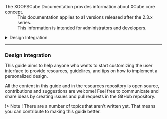 <dl>
  <dt>The XOOPSCube Documentation provides information about XCube core concept.</dt>
  <dd><span class="iconify" data-icon="mdi:cube-scan" data-width="18px" data-height="18px"></span> This documentation applies to all versions released after the 2.3.x series.</dd>
  <dd><span class="iconify" data-icon="mdi:account-multiple" data-width="18px" data-height="18px"></span> This information is intended for administrators and developers.</dd>
</dl>

<details>
<summary style="cursor: pointer;">Design Integration</summary>

- Framework Agnostic
- Theme and Templates
- Frontend Theme Design
- Admin Theme Design
- Theme & Templates
- Components
- Customization and personalization
- Single File Component : Preload - add-on, extension, plugin
- Folder Structure
- Modules Templates

</details>

-----

### Design Integration

This guide aims to help anyone who wants to start customizing the user interface to provide resources, guidelines, and tips on how to implement a personalized design.

All the content in this guide and in the resources repository is open source, contributions and suggestions are welcome! Feel free to communicate and share ideas by creating issues and pull requests in the GitHub repository.

!> Note ! There are a number of topics that aren’t written yet. That means you can contribute to making this guide better.
